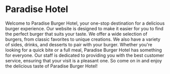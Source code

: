 # Paradise Hotel

Welcome to Paradise Burger Hotel, your one-stop destination for a delicious burger experience. Our website is designed to make it easier for you to find the perfect burger that suits your taste. We offer a wide selection of burgers, from classic favorites to unique creations. We also have a variety of sides, drinks, and desserts to pair with your burger. Whether you're looking for a quick bite or a full meal, Paradise Burger Hotel has something for everyone. Our staff is dedicated to providing you with the best customer service, ensuring that your visit is a pleasant one. So come on in and enjoy the delicious taste of Paradise Burger Hotel!